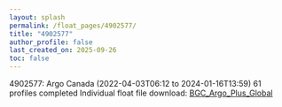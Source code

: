 ```yaml
---
layout: splash
permalink: /float_pages/4902577/
title: "4902577"
author_profile: false
last_created_on: 2025-09-26
toc: false
---
```

 
4902577: Argo Canada (2022-04-03T06:12 to 2024-01-16T13:59)
61 profiles completed
Individual float file download: [BGC_Argo_Plus_Global](https://ftp.soest.hawaii.edu/bgc_argo_plus/Individual_Floats/outliers_removed/4902577_Sprof_processed.nc)
